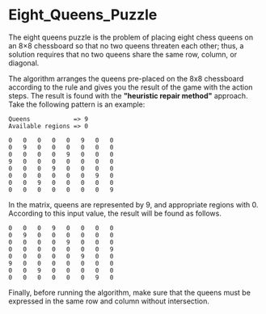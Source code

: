 # Eight_Queens_Puzzle

The eight queens puzzle is the problem of placing eight chess queens on an 8×8 chessboard so that no two queens threaten each other; thus, a solution requires that no two queens share the same row, column, or diagonal.

The algorithm arranges the queens pre-placed on the 8x8 chessboard according to the rule and gives you the result of the game with the action steps.
The result is found with the **"heuristic repair method"** approach.
Take the following pattern is an example:
```
Queens            => 9  
Available regions => 0
```
``` 
0   0   0   0   0   9   0   0  
0   9   0   0   0   0   0   0  
0   0   0   0   9   0   0   0  
9   0   0   0   0   0   0   0  
0   0   0   9   0   0   0   0  
0   0   0   0   0   0   9   0  
0   0   9   0   0   0   0   0  
0   0   0   0   0   0   0   9  
```
In the matrix, queens are represented by 9, and appropriate regions with 0. According to this input value, the result will be found as follows.

```
0   0   0   9   0   0   0   0  
0   9   0   0   0   0   0   0  
0   0   0   0   9   0   0   0  
0   0   0   0   0   0   0   9  
0   0   0   0   0   9   0   0  
9   0   0   0   0   0   0   0  
0   0   9   0   0   0   0   0  
0   0   0   0   0   0   9   0  
```

Finally, before running the algorithm, make sure that the queens must be expressed in the same row and column without intersection.